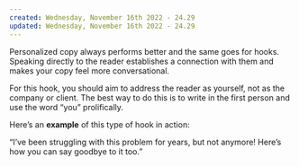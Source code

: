 ```yaml
---
created: Wednesday, November 16th 2022 - 24.29
updated: Wednesday, November 16th 2022 - 24.29
---
```

Personalized copy always performs better and the same goes for hooks. Speaking directly to the reader establishes a connection with them and makes your copy feel more conversational.

For this hook, you should aim to address the reader as yourself, not as the company or client. The best way to do this is to write in the first person and use the word “you” prolifically.

Here’s an **example** of this type of hook in action:

“I’ve been struggling with this problem for years, but not anymore! Here’s how you can say goodbye to it too.”